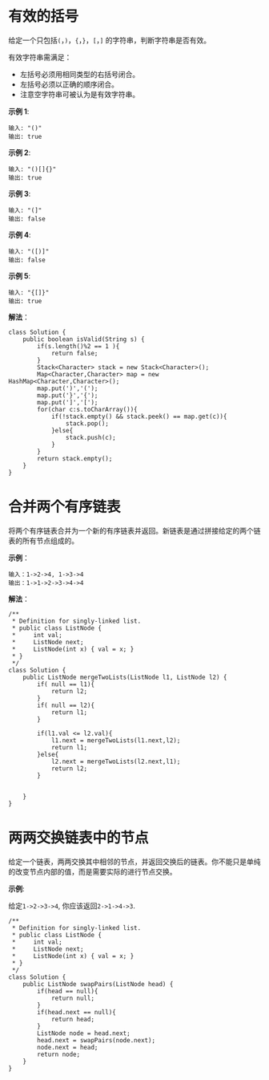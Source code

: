 # 有效的括号
给定一个只包括`(`，`)`，`{`，`}`，`[`，`]` 的字符串，判断字符串是否有效。

有效字符串需满足：

- 左括号必须用相同类型的右括号闭合。
- 左括号必须以正确的顺序闭合。
- 注意空字符串可被认为是有效字符串。

**示例 1**:

	输入: "()"
	输出: true

**示例 2**:

	输入: "()[]{}"
	输出: true

**示例 3**:

	输入: "(]"
	输出: false

**示例 4**:

	输入: "([)]"
	输出: false

**示例 5**:

	输入: "{[]}"
	输出: true

**解法**：

	class Solution {
	    public boolean isValid(String s) {
	        if(s.length()%2 == 1 ){
	            return false;
	        }
	        Stack<Character> stack = new Stack<Character>();
	        Map<Character,Character> map = new HashMap<Character,Character>();
	        map.put(')','(');
	        map.put('}','{');
	        map.put(']','[');
	        for(char c:s.toCharArray()){
	            if(!stack.empty() && stack.peek() == map.get(c)){
	                stack.pop();
	            }else{
	                stack.push(c);
	            }
	        }
	        return stack.empty();
	    }
	}

# 合并两个有序链表
将两个有序链表合并为一个新的有序链表并返回。新链表是通过拼接给定的两个链表的所有节点组成的。 

**示例**：

	输入：1->2->4, 1->3->4
	输出：1->1->2->3->4->4

**解法**：

	/**
	 * Definition for singly-linked list.
	 * public class ListNode {
	 *     int val;
	 *     ListNode next;
	 *     ListNode(int x) { val = x; }
	 * }
	 */
	class Solution {
	    public ListNode mergeTwoLists(ListNode l1, ListNode l2) {
	        if( null == l1){
	            return l2;
	        }
	        if( null == l2){
	            return l1;
	        }
	 
	        if(l1.val <= l2.val){
	            l1.next = mergeTwoLists(l1.next,l2);
	            return l1;
	        }else{
	            l2.next = mergeTwoLists(l2.next,l1);
	            return l2;
	        }
	 
	 
	    }
	}

# 两两交换链表中的节点
给定一个链表，两两交换其中相邻的节点，并返回交换后的链表。你不能只是单纯的改变节点内部的值，而是需要实际的进行节点交换。

**示例**:

给定`1->2->3->4`, 你应该返回`2->1->4->3`.

	/**
	 * Definition for singly-linked list.
	 * public class ListNode {
	 *     int val;
	 *     ListNode next;
	 *     ListNode(int x) { val = x; }
	 * }
	 */
	class Solution {
	    public ListNode swapPairs(ListNode head) {
	        if(head == null){
	            return null;
	        }
	        if(head.next == null){
	            return head;
	        }
	        ListNode node = head.next;
	        head.next = swapPairs(node.next);
	        node.next = head;
	        return node;
	    }
	}
 